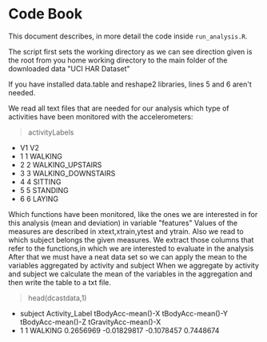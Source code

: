 # Code Book

This document describes, in more detail the code inside `run_analysis.R`.

The script first sets the working directory as we can see direction given is the root from you home working directory to the main folder of the downloaded data
"UCI HAR Dataset"

If you have installed data.table and reshape2 libraries, lines 5 and 6 aren't needed.

We read all text files that are needed for our analysis which type of activities have been monitored with the accelerometers:

> activityLabels
* V1                 V2
* 1  1            WALKING
* 2  2   WALKING_UPSTAIRS
* 3  3 WALKING_DOWNSTAIRS
* 4  4            SITTING
* 5  5           STANDING
* 6  6             LAYING

Which functions have been monitored, like the ones we are interested in for this analysis (mean and deviation) in variable "features"
Values of the measures are described in xtext,xtrain,ytest and ytrain.
Also we read to which subject belongs the given measures.
We extract those columns that refer to the functions,in which we are interested to evaluate in the analysis
After that we must have a neat data set so we can apply the mean to the variables aggregated by activity and subject
When we aggregate by activity and subject we calculate the mean of the variables in the aggregation and then write the table to a txt file.

> head(dcastdata,1)

*  subject Activity_Label tBodyAcc-mean()-X tBodyAcc-mean()-Y tBodyAcc-mean()-Z tGravityAcc-mean()-X
* 1       1        WALKING         0.2656969       -0.01829817        -0.1078457            0.7448674
 
